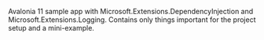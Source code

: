 Avalonia 11 sample app with Microsoft.Extensions.DependencyInjection and Microsoft.Extensions.Logging.
Contains only things important for the project setup and a mini-example.
